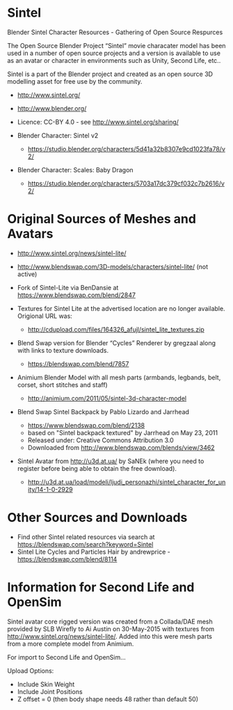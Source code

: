 # Sintel

Blender Sintel Character Resources - Gathering of Open Source Respurces

The Open Source Blender Project “Sintel” movie characater model has been used in a number of open source projects and a version is available to use as an avatar or character in environments such as Unity, Second Life, etc..

Sintel is a part of the Blender project and created as an open source 3D modelling asset for free use by the community.

- http://www.sintel.org/ 
- http://www.blender.org/
- Licence: CC-BY 4.0 - see http://www.sintel.org/sharing/
 
- Blender Character: Sintel v2
  - https://studio.blender.org/characters/5d41a32b8307e9cd1023fa78/v2/

- Blender Character: Scales: Baby Dragon
  - https://studio.blender.org/characters/5703a17dc379cf032c7b2616/v2/

# Original Sources of Meshes and Avatars

- http://www.sintel.org/news/sintel-lite/
- http://www.blendswap.com/3D-models/characters/sintel-lite/ (not active)
- Fork of Sintel-Lite via BenDansie at https://www.blendswap.com/blend/2847

- Textures for Sintel Lite at the advertised location are no longer available. Origional URL was:
  - http://cdupload.com/files/164326_afujl/sintel_lite_textures.zip

- Blend Swap version for Blender “Cycles” Renderer by gregzaal along with links to texture downloads.
  - https://blendswap.com/blend/7857

- Animium Blender Model with all mesh parts (armbands, legbands, belt, corset, short stitches and staff)
  - http://animium.com/2011/05/sintel-3d-character-model

- Blend Swap Sintel Backpack by Pablo Lizardo and Jarrhead
  - https://www.blendswap.com/blend/2138
  - based on "Sintel backpack textured" by Jarrhead on May 23, 2011
  - Released under: Creative Commons Attribution 3.0
  - Downloaded from http://www.blendswap.com/blends/view/3462

- Sintel Avatar from http://u3d.at.ua/ by SaNEk (where you need to register before being able to obtain the free download).
  - http://u3d.at.ua/load/modeli/ljudi_personazhi/sintel_character_for_unity/14-1-0-2929

# Other Sources and Downloads

- Find other Sintel related resources via search at https://blendswap.com/search?keyword=Sintel
- Sintel Lite Cycles and Particles Hair by andrewprice - https://blendswap.com/blend/8114

# Information for Second Life and OpenSim

Sintel avatar core rigged version was created from a Collada/DAE mesh provided by SLB Wirefly to Ai Austin on 30-May-2015 with textures from http://www.sintel.org/news/sintel-lite/. Added into this were mesh parts from a more complete model from Animium.

For import to Second Life and OpenSim...

Upload Options:
- Include Skin Weight
- Include Joint Positions
- Z offset = 0 (then body shape needs 48 rather than default 50)

